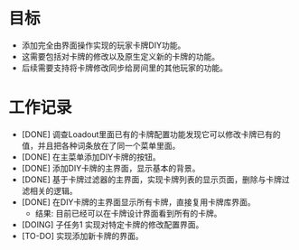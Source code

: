 # 目标
- 添加完全由界面操作实现的玩家卡牌DIY功能。
- 这需要包括对卡牌的修改以及原生定义新的卡牌的功能。
- 后续需要支持将卡牌修改同步给房间里的其他玩家的功能。

# 工作记录
- [DONE] 调查Loadout里面已有的卡牌配置功能发现它可以修改卡牌已有的值，并且把各种词条放在了同一个菜单里面。
- [DONE] 在主菜单添加DIY卡牌的按钮。
- [DONE] 添加DIY卡牌的主界面，显示基本的背景。
- [DONE] 基于卡牌过滤器的主界面，实现卡牌列表的显示页面，删除与卡牌过滤相关的逻辑。
- [DONE] 在DIY卡牌的主界面显示所有卡牌，直接复用卡牌库界面。
	- 结果: 目前已经可以在卡牌设计界面看到所有的卡牌。
- [DOING] 子任务1 实现对特定卡牌的修改配置界面。
- [TO-DO] 实现添加新卡牌的界面。